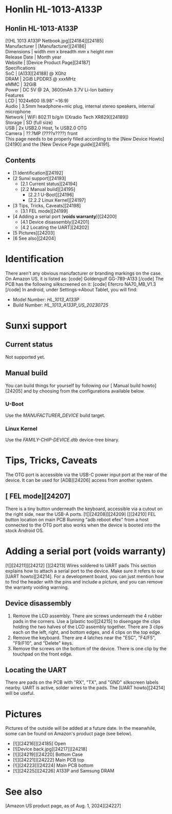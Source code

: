 # Honlin HL-1013-A133P
Honlin HL-1013-A133P  
---  
[![HL 1013 A133P Netbook.jpg][24184]][24185]  
Manufacturer |  [Manufacturer][24186]  
Dimensions |  width _mm_ x breadth _mm_ x height _mm_  
Release Date |  Month year  
Website |  [Device Product Page][24187]  
Specifications   
SoC |  [A133][24188] @ XGhz   
DRAM |  2GiB LPDDR3 @ xxxMHz   
eMMC |  32GiB   
Power |  DC 5V @ 2A, 3600mAh 3.7V Li-Ion battery   
Features   
LCD |  1024x600 (6.98" ~16:9)   
Audio |  3.5mm headphone+mic plug, internal stereo speakers, internal microphone   
Network |  WiFi 802.11 b/g/n ([Xradio Tech XR829][24189])   
Storage |  SD (full size)   
USB |  2x USB2.0 Host, 1x USB2.0 OTG   
Camera |  ??.?MP (????x????) front   
This page needs to be properly filled according to the [New Device Howto][24190] and the [New Device Page guide][24191].
## Contents
  * [1 Identification][24192]
  * [2 Sunxi support][24193]
    * [2.1 Current status][24194]
    * [2.2 Manual build][24195]
      * [2.2.1 U-Boot][24196]
      * [2.2.2 Linux Kernel][24197]
  * [3 Tips, Tricks, Caveats][24198]
    * [3.1 FEL mode][24199]
  * [4 Adding a serial port (**voids warranty**)][24200]
    * [4.1 Device disassembly][24201]
    * [4.2 Locating the UART][24202]
  * [5 Pictures][24203]
  * [6 See also][24204]

# Identification
There aren't any obvious manufacturer or branding markings on the case. 
On Amazon US, it is listed as: 
[code] 
    Goldengulf
    GG-789-A133
[/code]
The PCB has the following silkscreened on it: 
[code] 
    Efercro
    NA70_MB_V1.3
[/code]
In android, under Settings->About Tablet, you will find: 
  * Model Number: _HL_1013_A133P_
  * Build Number: _HL_1013_A133P_US_20230725_

# Sunxi support
## Current status
Not supported yet. 
## Manual build
You can build things for yourself by following our [ Manual build howto][24205] and by choosing from the configurations available below. 
### U-Boot
Use the _MANUFACTURER_DEVICE_ build target. 
### Linux Kernel
Use the _FAMILY-CHIP-DEVICE.dtb_ device-tree binary. 
# Tips, Tricks, Caveats
The OTG port is accessible via the USB-C power input port at the rear of the device. It can be used for [ADB][24206] access from another system. 
## [ FEL mode][24207]
There is a tiny button underneath the keyboard, accessible via a cutout on the right side, near the USB-A ports. 
[![][24208]][24209]
[][24210]
FEL button location on main PCB
Running "adb reboot efex" from a host connected to the OTG port also works when the device is booted into the stock Android OS. 
# Adding a serial port (**voids warranty**)
[![][24211]][24212]
[][24213]
Wires soldered to UART pads
This section explains how to attach a serial port to the device. Make sure it refers to our [UART howto][24214]. For a development board, you can just mention how to find the header with the pins and include a picture, and you can remove the warranty voiding warning.
## Device disassembly
  1. Remove the LCD assembly. There are screws underneath the 4 rubber pads in the corners. Use a [plastic tool][24215] to disengage the clips holding the two halves of the LCD assembly together. There are 3 clips each on the left, right, and bottom edges, and 4 clips on the top edge.
  2. Remove the keyboard. There are 4 latches near the "ESC", "F4/F5", "F9/F10", and "Delete" keys.
  3. Remove the screws on the bottom of the device. There is one clip by the touchpad on the front edge.

## Locating the UART
There are pads on the PCB with "RX", "TX", and "GND" silkscreen labels nearby. UART is active, solder wires to the pads. The [UART howto][24214] will be useful. 
# Pictures
Pictures of the outside will be added at a future date. In the meanwhile, some can be found on Amazon's product page (see below). 
  * [![][24216]][24185]
Open 
  * [![Device back.jpg][24217]][24218]
  * [![][24219]][24220]
Bottom Case 
  * [![][24221]][24222]
Main PCB top 
  * [![][24223]][24224]
Main PCB bottom 
  * [![][24225]][24226]
A133P and Samsung DRAM 

# See also
[Amazon US product page, as of Aug. 1, 2024][24227]
